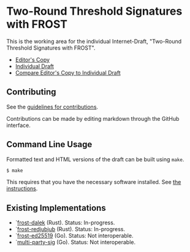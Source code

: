 # Two-Round Threshold Signatures with FROST

This is the working area for the individual Internet-Draft, "Two-Round Threshold Signatures with FROST".

* [Editor's Copy](https://chelseakomlo.github.io/frost-spec/#go.draft-irtf-cfrg-frost.html)
* [Individual Draft](https://datatracker.ietf.org/doc/html/draft-irtf-cfrg-frost)
* [Compare Editor's Copy to Individual Draft](https://chelseakomlo.github.io/frost-spec/#go.draft-irtf-cfrg-frost.diff)


## Contributing

See the
[guidelines for contributions](https://github.com/chelseakomlo/frost-spec/blob//CONTRIBUTING.md).

Contributions can be made by editing markdown through the GitHub interface.


## Command Line Usage

Formatted text and HTML versions of the draft can be built using `make`.

```sh
$ make
```

This requires that you have the necessary software installed.  See
[the instructions](https://github.com/martinthomson/i-d-template/blob/main/doc/SETUP.md).


## Existing Implementations

  * `[frost-dalek](https://github.com/isislovecrusft/frost-dalek) (Rust). Status: In-progress.
  * `[frost-redjubjub](https://github.com/zcashfoundation/redjubjub/tree/main/src/frost.rs) (Rust). Status: In-progress.
  * `[frost-ed25519](https://github.com/taurusgroup/frost-ed25519) (Go). Status: Not interoperable.
  * `[multi-party-sig](https://github.com/taurusgroup/multi-party-sig/tree/main/protocols/frost) (Go). Status: Not interoperable.
